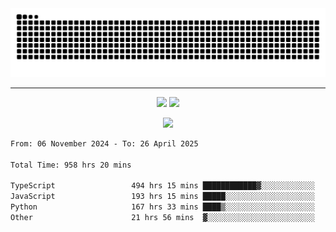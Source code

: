 <div align="center">
  <picture>
      <source
    media="(prefers-color-scheme: dark)"
      srcset="https://raw.githubusercontent.com/platane/snk/output/github-contribution-grid-snake-dark.svg"
      />
    <source
      media="(prefers-color-scheme: light)"
      srcset="https://raw.githubusercontent.com/xct007/xct007/output/github-contribution-grid-snake.svg"
      />
    <img
      alt="Snake"
      src="https://raw.githubusercontent.com/xct007/xct007/output/github-contribution-grid-snake.svg"
      />
  </picture>

</div>

___
<p align="center">
  <img src="https://readme-stats-blush-eta.vercel.app/api/top-langs/?username=xct007&layout=compact" />
  <img src="https://readme-stats-blush-eta.vercel.app/api?username=xct007&show_icons=true&theme=transparent&hide_title=true&include_all_commits=true" />
</p>

<p align="center">
  <img src="https://github-profile-trophy.vercel.app/?username=xct007&no-bg=true&rank=S,SS,SSS,A,AA,AAA,UNKNOWN,SECRET&row=3&title=-Followers,-Stars&margin-w=15&margin-h=15&column=2" />
</p>
<!--START_SECTION:waka-->

```txt
From: 06 November 2024 - To: 26 April 2025

Total Time: 958 hrs 20 mins

TypeScript                 494 hrs 15 mins ████████████▓░░░░░░░░░░░░   50.42 %
JavaScript                 193 hrs 15 mins █████░░░░░░░░░░░░░░░░░░░░   19.71 %
Python                     167 hrs 33 mins ████▒░░░░░░░░░░░░░░░░░░░░   17.09 %
Other                      21 hrs 56 mins  ▓░░░░░░░░░░░░░░░░░░░░░░░░   02.24 %
```

<!--END_SECTION:waka-->
